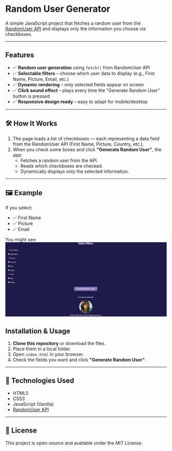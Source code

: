 # Random User Generator 

A simple JavaScript project that fetches a random user from the [RandomUser API](https://randomuser.me) and displays only the information you choose via checkboxes.  

---

## Features

- ✅ **Random user generation** using `fetch()` from RandomUser API  
- ✅ **Selectable filters** – choose which user data to display (e.g., First Name, Picture, Email, etc.)  
- ✅ **Dynamic rendering** – only selected fields appear on screen  
- ✅ **Click sound effect** – plays every time the "Generate Random User" button is pressed  
- ✅ **Responsive design ready** – easy to adapt for mobile/desktop

---

## 🛠 How It Works

1. The page loads a list of checkboxes — each representing a data field from the RandomUser API (First Name, Picture, Country, etc.).
2. When you check some boxes and click **"Generate Random User"**, the app:
   - Fetches a random user from the API.
   - Reads which checkboxes are checked.
   - Dynamically displays only the selected information.

---

## 🖼 Example

If you select:
- ✅ First Name  
- ✅ Picture  
- ✅ Email  

You might see:
![Example Screenshot](img/example.png)



##  Installation & Usage

1. **Clone this repository** or download the files.
2. Place them in a local folder.
3. Open `index.html` in your browser.
4. Check the fields you want and click **"Generate Random User"**.

---

## 🎯 Technologies Used

- HTML5  
- CSS3  
- JavaScript (Vanilla)  
- [RandomUser API](https://randomuser.me)  

---

## 📜 License

This project is open-source and available under the MIT License.
